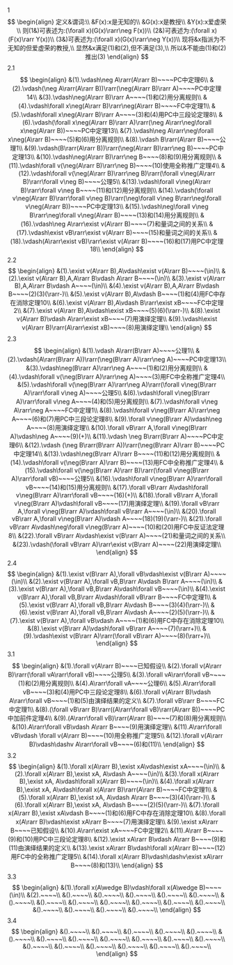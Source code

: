 1 
$$
\begin{align}
定义&谓词:\\
&F(x):x是无知的\\
&G(x):x是教授\\
&Y(x):x爱虚荣\\
则(1&)可表述为:(\forall x)(G(x)\rarr\neg F(x))\\
(2&)可表述为:(\forall x)(F(x)\rarr Y(x))\\
(3&)可表述为:(\forall x)(G(x)\rarr\neg Y(x))\\
现将&x指派为不无知的但爱虚荣的教授,\\
显然&x满足(1)和(2),但不满足(3),\\
所以&不能由(1)和(2)推出(3)
\end{align}
$$
2.1
$$
\begin{align}
&(1).\vdash\neg A\rarr(A\rarr B)~~~~PC中定理6\\
&(2).\vdash(\neg A\rarr(A\rarr B))\rarr(\neg(A\rarr B)\rarr A)~~~~PC中定理14\\
&(3).\vdash\neg(A\rarr B)\rarr A~~~~(1)和(2)用分离规则\\
&(4).\vdash\forall x\neg(A\rarr B)\rarr\neg(A\rarr B)~~~~FC中定理1\\
&(5).\vdash\forall x\neg(A\rarr B)\rarr A~~~~(3)和(4)用PC中三段论定理8\\
&(6).\vdash(\forall x\neg(A\rarr B)\rarr A)\rarr(\neg A\rarr\neg\forall x\neg(A\rarr B))~~~~PC中定理13\\
&(7).\vdash\neg A\rarr\neg\forall x\neg(A\rarr B)~~~~(5)和(6)用分离规则\\
&(8).\vdash B\rarr(A\rarr B)~~~~公理1\\
&(9).\vdash(B\rarr(A\rarr B))\rarr(\neg(A\rarr B)\rarr\neg B)~~~~PC中定理13\\
&(10).\vdash\neg(A\rarr B)\rarr\neg B~~~~(8)和(9)用分离规则\\
&(11).\vdash\forall v(\neg(A\rarr B)\rarr\neg B)~~~~(10)使用全称推广定理4\\
&(12).\vdash\forall v(\neg(A\rarr B)\rarr\neg B)\rarr(\forall v\neg(A\rarr B)\rarr\forall v\neg B)~~~~公理5\\
&(13).\vdash\forall v\neg(A\rarr B)\rarr\forall v\neg B~~~~(11)和(12)用分离规则\\
&(14).\vdash(\forall v\neg(A\rarr B)\rarr\forall v\neg B)\rarr(\neg\forall v\neg B\rarr\neg\forall v\neg(A\rarr B))~~~~PC中定理13\\
&(15).\vdash\neg\forall v\neg B\rarr\neg\forall v\neg(A\rarr B)~~~~(13)和(14)用分离规则\\
&(16).\vdash\neg A\rarr\exist v(A\rarr B)~~~~(7)和量词之间的关系\\
&(17).\vdash\exist vB\rarr\exist v(A\rarr B)~~~~(15)和量词之间的关系\\
&(18).\vdash(A\rarr\exist vB)\rarr\exist v(A\rarr B)~~~~(16)和(17)用PC中定理18\\
\end{align}
$$
2.2
$$
\begin{align}
&(1).\exist v(A\rarr B),A\vdash\exist v(A\rarr B)~~~~(\in)\\
&(2).\exist v(A\rarr B),A,A\rarr B\vdash A\rarr B~~~~(\in)\\
&(3).\exist v(A\rarr B),A,A\rarr B\vdash A~~~~(\in)\\
&(4).\exist v(A\rarr B),A,A\rarr B\vdash B~~~~(2)(3)(\rarr-)\\
&(5).\exist v(A\rarr B),A\vdash B~~~~(1)和(4)用FC中存在消除定理10\\
&(6).\exist v(A\rarr B),A\vdash B\rarr\exist xB~~~~FC中定理2\\
&(7).\exist v(A\rarr B),A\vdash\exist xB~~~~(5)(6)(\rarr-)\\
&(8).\exist v(A\rarr B)\vdash A\rarr\exist xB~~~~(7)用演绎定理\\
&(9).\vdash\exist v(A\rarr B)\rarr(A\rarr\exist xB)~~~~(8)用演绎定理\\
\end{align}
$$
2.3
$$
\begin{align}
&(1).\vdash A\rarr(B\rarr A)~~~~公理1\\
&(2).\vdash(A\rarr(B\rarr A))\rarr(\neg(B\rarr A)\rarr\neg A)~~~~PC中定理13\\
&(3).\vdash\neg(B\rarr A)\rarr\neg A~~~~(1)和(2)用分离规则\\
&(4).\vdash\forall v(\neg(B\rarr A)\rarr\neg A)~~~~(3)用FC中全称推广定理4\\
&(5).\vdash\forall v(\neg(B\rarr A)\rarr\neg A)\rarr(\forall v\neg(B\rarr A)\rarr\forall v\neg A)~~~~公理5\\
&(6).\vdash\forall v\neg(B\rarr A)\rarr\forall v\neg A~~~~(4)和(5)用分离规则\\
&(7).\vdash\forall v\neg A\rarr\neg A~~~~FC中定理1\\
&(8).\vdash\forall v\neg(B\rarr A)\rarr\neg A~~~~(6)和(7)用PC中三段论定理8\\
&(9).\forall v\neg(B\rarr A)\vdash\neg A~~~~(8)用演绎定理\\
&(10).\forall vB\rarr A,\forall v\neg(B\rarr A)\vdash\neg A~~~~(9)(+)\\
&(11).\vdash \neg B\rarr(B\rarr A)~~~~PC中定理6\\
&(12).\vdash (\neg B\rarr(B\rarr A))\rarr(\neg(B\rarr A)\rarr B)~~~~PC中定理14\\
&(13).\vdash\neg(B\rarr A)\rarr B~~~~(11)和(12)用分离规则\\
&(14).\vdash\forall v(\neg(B\rarr A)\rarr B)~~~~(13)用FC中全称推广定理4\\
&(15).\vdash\forall v(\neg(B\rarr A)\rarr B)\rarr(\forall v\neg(B\rarr A)\rarr\forall vB)~~~~公理5\\
&(16).\vdash\forall v\neg(B\rarr A)\rarr\forall vB~~~~(14)和(15)用分离规则\\
&(17).\forall vB\rarr A\vdash\forall v\neg(B\rarr A)\rarr\forall vB~~~~(16)(+)\\
&(18).\forall vB\rarr A,\forall v\neg(B\rarr A)\vdash\forall vB~~~~(17)用演绎定理\\
&(19).\forall vB\rarr A,\forall v\neg(B\rarr A)\vdash\forall vB\rarr A~~~~(\in)\\
&(20).\forall vB\rarr A,\forall v\neg(B\rarr A)\vdash A~~~~(18)(19)(\rarr-)\\
&(21).\forall vB\rarr A\vdash\neg\forall v\neg(B\rarr A)~~~~(10)和(20)用FC中反证法定理8\\
&(22).\forall vB\rarr A\vdash\exist v(B\rarr A)~~~~(21)和量词之间的关系\\
&(23).\vdash(\forall vB\rarr A)\rarr\exist v(B\rarr A)~~~~(22)用演绎定理\\
\end{align}
$$
2.4
$$
\begin{align}
&(1).\exist v(B\rarr A),\forall vB\vdash\exist v(B\rarr A)~~~~(\in)\\
&(2).\exist v(B\rarr A),\forall vB,B\rarr A\vdash B\rarr A~~~~(\in)\\
&(3).\exist v(B\rarr A),\forall vB,B\rarr A\vdash\forall vB~~~~(\in)\\
&(4).\exist v(B\rarr A),\forall vB,B\rarr A\vdash\forall vB\rarr B~~~~FC中定理1\\
&(5).\exist v(B\rarr A),\forall vB,B\rarr A\vdash B~~~~(3)(4)(\rarr-)\\
&(6).\exist v(B\rarr A),\forall vB,B\rarr A\vdash A~~~~(2)(5)(\rarr-)\\
&(7).\exist v(B\rarr A),\forall vB\vdash A~~~~(1)和(6)用FC中存在消除定理10\\
&(8).\exist v(B\rarr A)\vdash\forall vB\rarr A~~~~(7)(\rarr+)\\
&(9).\vdash\exist v(B\rarr A)\rarr(\forall vB\rarr A)~~~~(8)(\rarr+)\\
\end{align}
$$
3.1
$$
\begin{align}
&(1).\forall v(A\rarr B)~~~~已知假设\\
&(2).\forall v(A\rarr B)\rarr(\forall vA\rarr\forall vB)~~~~公理5\\
&(3).\forall vA\rarr\forall vB~~~~(1)和(2)用分离规则\\
&(4).A\rarr\forall vA~~~~公理6\\
&(5).A\rarr\forall vB~~~~(3)和(4)用PC中三段论定理8\\
&(6).\forall v(A\rarr B)\vdash A\rarr\forall vB~~~~(1)和(5)由演绎结果的定义\\
&(7).\forall vB\rarr B~~~~FC中定理1\\
&(8).(\forall vB\rarr B)\rarr((A\rarr\forall vB)\rarr(A\rarr B))~~~~PC中加前件定理4\\
&(9).(A\rarr\forall vB)\rarr(A\rarr B)~~~~(7)和(8)用分离规则\\
&(10).A\rarr\forall vB\vdash A\rarr B~~~~(9)用演绎定理\\
&(11).A\rarr\forall vB\vdash \forall v(A\rarr B)~~~~(10)用全称推广定理5\\
&(12).\forall v(A\rarr B)\vdash\dashv A\rarr\forall vB~~~~(6)和(11)\\
\end{align}
$$
3.2
$$
\begin{align}
&(1).\forall x(A\rarr B),\exist xA\vdash\exist xA~~~~(\in)\\
&(2).\forall x(A\rarr B),\exist xA, A\vdash A~~~~(\in)\\
&(3).\forall x(A\rarr B),\exist xA, A\vdash\forall x(A\rarr B)~~~~(\in)\\
&(4).\forall x(A\rarr B),\exist xA, A\vdash\forall x(A\rarr B)\rarr(A\rarr B)~~~~FC中定理1\\
&(5).\forall x(A\rarr B),\exist xA, A\vdash A\rarr B~~~~(3)(4)(\rarr-)\\
&(6).\forall x(A\rarr B),\exist xA, A\vdash B~~~~(2)(5)(\rarr-)\\
&(7).\forall x(A\rarr B),\exist xA\vdash B~~~~(1)和(6)用FC中存在消除定理10\\
&(8).\forall x(A\rarr B)\vdash\exist xA\rarr B~~~~(7)用演绎定理\\
&(9).\exist xA\rarr B~~~~已知假设\\
&(10).A\rarr\exist xA~~~~FC中定理2\\
&(11).A\rarr B~~~~(9)和(10)用PC中三段论定理8\\
&(12).\exist xA\rarr B\vdash A\rarr B~~~~(9)和(11)由演绎结果的定义\\
&(13).\exist xA\rarr B\vdash\forall x(A\rarr B)~~~~(12)用FC中的全称推广定理5\\
&(14).\forall x(A\rarr B)\vdash\dashv\exist xA\rarr B~~~~(8)和(13)\\
\end{align}
$$
3.3
$$
\begin{align}
&(1).\forall x(A\wedge B)\vdash\forall x(A\wedge B)~~~~(\in)\\
&(2).~~~~\\
&().~~~~\\
&().~~~~\\
&().~~~~\\
&().~~~~\\
&().~~~~\\
&().~~~~\\
&().~~~~\\
&().~~~~\\
&().~~~~\\
&().~~~~\\
&().~~~~\\
&().~~~~\\
&().~~~~\\
&().~~~~\\
&().~~~~\\
&().~~~~\\
\end{align}
$$
3.4
$$
\begin{align}
&().~~~~\\
&().~~~~\\
&().~~~~\\
&().~~~~\\
&().~~~~\\
&().~~~~\\
&().~~~~\\
&().~~~~\\
&().~~~~\\
&().~~~~\\
&().~~~~\\
&().~~~~\\
&().~~~~\\
&().~~~~\\
&().~~~~\\
&().~~~~\\
&().~~~~\\
&().~~~~\\
\end{align}
$$













